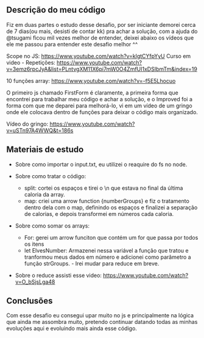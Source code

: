 ## Descrição do meu código

Fiz em duas partes o estudo desse desafio, por ser iniciante demorei cerca de 7 dias(ou mais, desisti de contar kk) pra achar a solução, com a ajuda do @tsugami ficou mil vezes melhor de entender, deixei abaixo os vídeos que ele me passou para entender este desafio melhor ^^

Scope no JS: https://www.youtube.com/watch?v=klgtCYfpYyU
Curso em video - Repetições: https://www.youtube.com/watch?v=3emz6rpcJyA&list=PLntvgXM11X6pi7mW0O4ZmfUI1xDSIbmTm&index=19

10 funções array: https://www.youtube.com/watch?v=-f5E5Lhocuo

O primeiro js chamado FirstForm é claramente, a primeira forma que encontrei para trabalhar meu código e achar a solução, e o Improved foi a forma com que me deparei para melhorá-lo, vi em um vídeo de um gringo onde ele colocava dentro de funções para deixar o código mais organizado.

Vídeo do gringo: https://www.youtube.com/watch?v=uSTn97A4WWQ&t=186s

## Materiais de estudo

- Sobre como importar o input.txt, eu utilizei o reaquire do fs no node.

- Sobre como tratar o código:

  - split: cortei os espaços e tirei o \n que estava no final da última caloria da array.
  - map: criei uma arrow function {numberGroups} e fiz o tratamento dentro dela com o map, definindo os espaços e finalizei a separação de calorias, e depois transformei em números cada caloria.

- Sobre como somar os arrays:

  - For: gerei um arrow funciton que contém um for que passa por todos os itens
  - let ElvesNumber: Armazenei nessa variável a função que tratou e tranformou meus dados em número e adicionei como parâmetro a função strGroups. - Irei mudar para reduce em breve.

- Sobre o reduce assisti esse video: https://www.youtube.com/watch?v=O_bSjsLga48

## Conclusões

Com esse desafio eu consegui upar muito no js e principalmente na lógica que ainda me assombra muito, pretendo continuar datando todas as minhas evoluções aqui e evoluindo mais ainda esse código.
